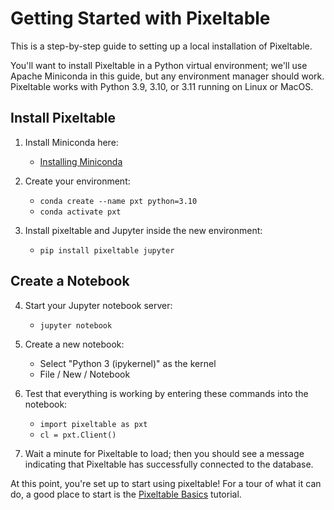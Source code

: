 # Getting Started with Pixeltable

This is a step-by-step guide to setting up a local installation of Pixeltable.

You'll want to install Pixeltable in a Python virtual environment; we'll use Apache Miniconda
in this guide, but any environment manager should work. Pixeltable works with Python 3.9, 3.10,
or 3.11 running on Linux or MacOS.

## Install Pixeltable

1. Install Miniconda here:

    - [Installing Miniconda](https://docs.anaconda.com/free/miniconda/miniconda-install/)

2. Create your environment:

    - `conda create --name pxt python=3.10`
    - `conda activate pxt`

3. Install pixeltable and Jupyter inside the new environment:

    - `pip install pixeltable jupyter`

## Create a Notebook

4. Start your Jupyter notebook server:

    - `jupyter notebook`

5. Create a new notebook:

    - Select "Python 3 (ipykernel)" as the kernel
    - File / New / Notebook

6. Test that everything is working by entering these commands into the notebook:

    - `import pixeltable as pxt`
    - `cl = pxt.Client()`

7. Wait a minute for Pixeltable to load; then you should see a message indicating that
    Pixeltable has successfully connected to the database.

At this point, you're set up to start using pixeltable! For a tour of what it can
do, a good place to start is the
[Pixeltable Basics](https://pixeltable.github.io/pixeltable/tutorials/pixeltable-basics/)
tutorial.
